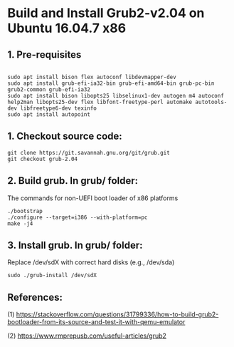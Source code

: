 # Build and Install Grub2-v2.04 on Ubuntu 16.04.7 x86

## 1. Pre-requisites
```

sudo apt install bison flex autoconf libdevmapper-dev
sudo apt install grub-efi-ia32-bin grub-efi-amd64-bin grub-pc-bin grub2-common grub-efi-ia32
sudo apt install bison libopts25 libselinux1-dev autogen m4 autoconf help2man libopts25-dev flex libfont-freetype-perl automake autotools-dev libfreetype6-dev texinfo
sudo apt install autopoint
```

## 1. Checkout source code:
```
git clone https://git.savannah.gnu.org/git/grub.git
git checkout grub-2.04
```

## 2. Build grub. In grub/ folder:
The commands for non-UEFI boot loader of x86 platforms

```
./bootstrap
./configure --target=i386 --with-platform=pc
make -j4
```

## 3. Install grub. In grub/ folder:
Replace /dev/sdX with correct hard disks (e.g., /dev/sda) 

```
sudo ./grub-install /dev/sdX
```


## References:
(1) https://stackoverflow.com/questions/31799336/how-to-build-grub2-bootloader-from-its-source-and-test-it-with-qemu-emulator

(2) https://www.rmprepusb.com/useful-articles/grub2
